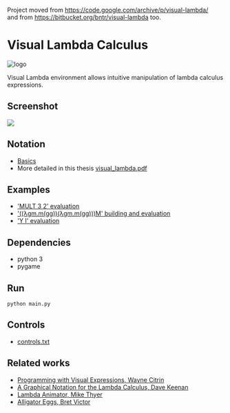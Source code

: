 Project moved from https://code.google.com/archive/p/visual-lambda/  
and from https://bitbucket.org/bntr/visual-lambda too.

# Visual Lambda Calculus

![logo](http://bntr.planet.ee/lambda/loop_.gif)

Visual Lambda environment allows intuitive manipulation of lambda calculus expressions.

## Screenshot

![](http://bntr.planet.ee/lambda/screenshot_1.gif)

## Notation
- [Basics](http://bntr.planet.ee/lambda/visual_lambda_bubble_notation.gif)
- More detailed in this thesis [visual_lambda.pdf](http://bntr.planet.ee/lambda/work/visual_lambda.pdf)

## Examples
- ['MULT 3 2' evaluation](http://bntr.planet.ee/lambda/visual_lambda_MULT_3_2_=_6.gif)
- ['((λgm.m(gg))(λgm.m(gg)))M' building and evaluation](http://bntr.planet.ee/lambda/lambda_F_anim.gif)
- ['Y I' evaluation](http://bntr.planet.ee/lambda/Y_I.gif)

## Dependencies
- python 3
- pygame

## Run
    python main.py

## Controls
- [controls.txt](controls.txt)

## Related works
- [Programming with Visual Expressions, Wayne Citrin](http://users.encs.concordia.ca/~haarslev/vl95www/html-papers/citrin/citrin.html)
- [A Graphical Notation for the Lambda Calculus, Dave Keenan](http://dkeenan.com/Lambda/)
- [Lambda Animator, Mike Thyer](http://thyer.name/lambda-animator/)
- [Alligator Eggs, Bret Victor](http://worrydream.com/AlligatorEggs/)
